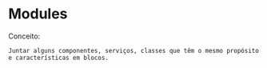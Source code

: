 # Modules

Conceito:

```Juntar alguns componentes, serviços, classes que têm o mesmo propósito e características em blocos.```
